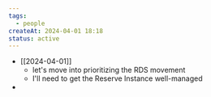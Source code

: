 ```yaml
---
tags:
  - people
createAt: 2024-04-01 18:18
status: active
---
```

- [[2024-04-01]]
	- let's move into prioritizing the RDS movement
	- I'll need to get the Reserve Instance well-managed
- 